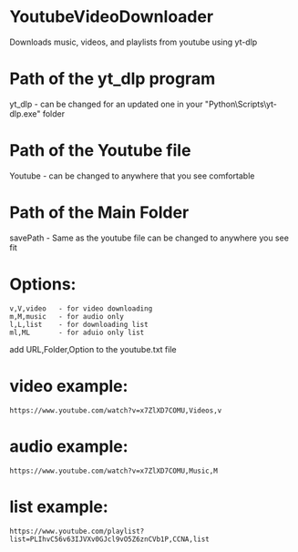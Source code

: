# YoutubeVideoDownloader
 Downloads music, videos, and playlists from youtube using yt-dlp


# Path of the yt_dlp program
 yt_dlp   - can be changed for an updated one in your "Python\Scripts\yt-dlp.exe" folder
 
 
# Path of the Youtube file
 Youtube  - can be changed to anywhere that you see comfortable


# Path of the Main Folder  
 savePath - Same as the youtube file can be changed to anywhere you see fit


# Options:
    v,V,video   - for video downloading
    m,M,music   - for audio only
    l,L,list    - for downloading list
    ml,ML       - for aduio only list


 add URL,Folder,Option to the youtube.txt file

# video example:
    https://www.youtube.com/watch?v=x7ZlXD7COMU,Videos,v

# audio example:
    https://www.youtube.com/watch?v=x7ZlXD7COMU,Music,M

# list example:
    https://www.youtube.com/playlist?list=PLIhvC56v63IJVXv0GJcl9vO5Z6znCVb1P,CCNA,list

